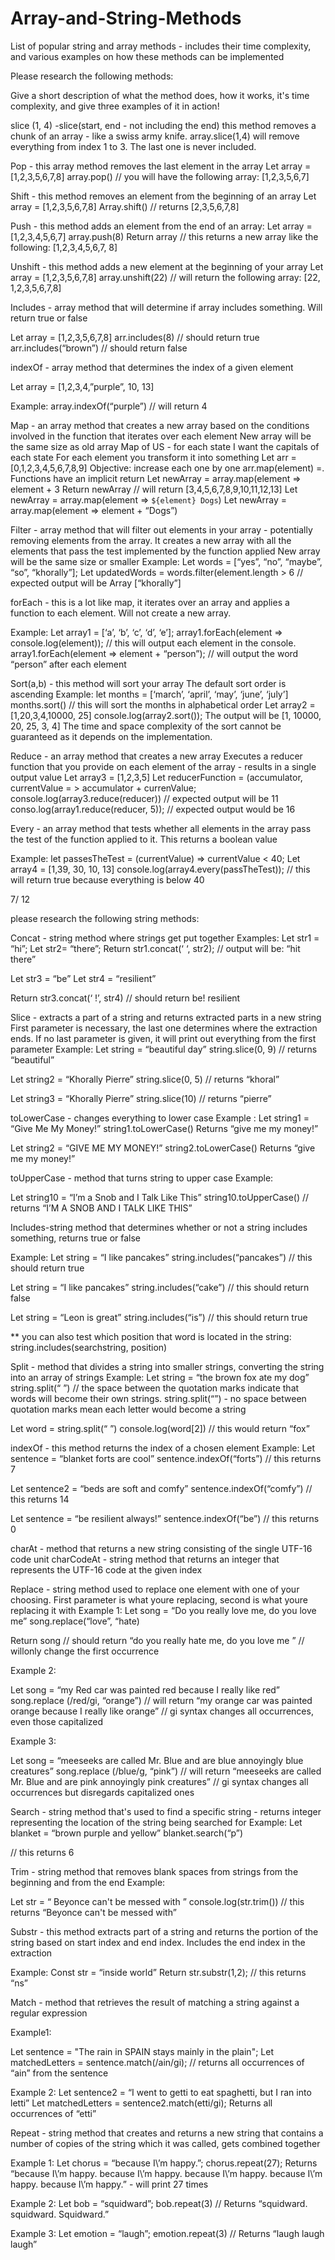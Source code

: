 # Array-and-String-Methods
List of popular string and array methods - includes their time complexity, and various examples on how these methods can be implemented


Please research the following methods:

Give a short description of what the method does, how it works, it's time complexity, and give three examples of it in action!


slice (1, 4) -slice(start, end - not including the end) this method removes a chunk of an array - like a swiss army knife. 
array.slice(1,4) will remove everything from index 1 to 3. The last one is never included. 


Pop - this array method removes the last element in the array
Let array = [1,2,3,5,6,7,8]
array.pop()  // you will have the following array:  [1,2,3,5,6,7]

Shift - this method removes an element from the beginning of an array
Let array = [1,2,3,5,6,7,8]
Array.shift()  // returns [2,3,5,6,7,8]

Push - this method adds an element from the end of an array:
Let array = [1,2,3,4,5,6,7]
array.push(8)
Return array // this returns a new array like the following: [1,2,3,4,5,6,7, 8]

Unshift - this method adds a new element at the beginning of your array
Let array =  [1,2,3,5,6,7,8]
array.unshift(22) // will return the following array:  [22, 1,2,3,5,6,7,8]

Includes - array method that will determine if array includes something. Will return true or false 

Let array =  [1,2,3,5,6,7,8]
arr.includes(8) // should return true
arr.includes(“brown”) // should return false 


indexOf -  array method that determines the index of a given element

Let array = [1,2,3,4,”purple”, 10, 13]

Example: array.indexOf(“purple”) // will return 4



Map - an array method that creates a new array based on the conditions involved in the function that iterates over each element 
New array will be the same size as old array
Map of US - for each state I want the capitals of each state 
For each element you transform it into something
Let arr = [0,1,2,3,4,5,6,7,8,9]
Objective: increase each one by one
arr.map(element)
=. Functions have an implicit return 
Let newArray = array.map(element => element + 3
Return newArray // will
 return [3,4,5,6,7,8,9,10,11,12,13]
Let newArray = array.map(element => `${element} Dogs`)
Let newArray = array.map(element => element + “Dogs”)



Filter - array method that will filter out elements in your array - potentially removing elements  from the array. It creates a new array with all the elements that pass the test implemented by the function applied 
New array will be the same size or smaller 
Example:
Let words = [“yes”, “no”, “maybe”, “so”, “khorally”];
Let updatedWords = words.filter(element.length > 6
// expected output will be Array [“khorally”] 

forEach - this is a lot like map, it iterates over an array and applies a function to each element. Will not create a new array. 

Example:
Let array1 = [‘a’, ‘b’, ‘c’, ‘d’, ‘e’];
array1.forEach(element => console.log(element));
// this will output each element in the console. 
array1.forEach(element => element + “person”);
// will output the word “person” after each element


Sort(a,b) - this method will sort your array
The default sort order is ascending
Example: let months = [‘march’, ‘april’, ‘may’, ‘june’, ‘july’]
months.sort()
// this will sort the months in alphabetical order 
Let array2 = [1,20,3,4,10000, 25]
console.log(array2.sort());
The output will be [1, 10000, 20, 25, 3, 4]
The time and space complexity of the sort cannot be guaranteed as it depends on the implementation.

Reduce - an array method that creates a new array
Executes a reducer function that you provide on each element of the array - results in a single output value 
Let array3 = [1,2,3,5]
Let reducerFunction = (accumulator, currentValue = > accumulator + currenValue;
console.log(array3.reduce(reducer))
// expected output will be 11
conso.log(array1.reduce(reducer, 5));
// expected output would be 16


Every  - an array method that tests whether all elements in the array pass the test of the function applied to it. This returns a boolean value 

Example: let passesTheTest = (currentValue) => currentValue < 40;
Let array4 = [1,39, 30, 10, 13]
console.log(array4.every(passTheTest));
// this will return true because everything is below 40 


7/ 12

please research the following string methods:



Concat - string method where strings get put together 
Examples:
Let str1 = “hi”;
Let str2= “there”;
 Return str1.concat(‘ ‘, str2);
// output will be: “hit there”

Let str3 = “be”
Let str4 = “resilient”

Return str3.concat(‘ !’, str4)
// should return be! resilient 


Slice - extracts a part of a string and returns extracted parts in a new string 
First parameter is necessary, the last one determines where the extraction ends. If no last parameter is given, it will print out everything from the first parameter
Example: 
Let string = “beautiful day”
string.slice(0, 9)
// returns “beautiful”

Let string2 = “Khorally Pierre”
string.slice(0, 5)
// returns “khoral”


Let string3 = “Khorally Pierre”
string.slice(10)
// returns “pierre”


toLowerCase - changes everything to lower case
Example :
Let string1 = “Give Me My Money!”
string1.toLowerCase()
Returns “give me my money!”

Let string2 = “GIVE ME MY MONEY!”
string2.toLowerCase()
Returns “give me my money!”

toUpperCase - method that turns string to upper case
Example:

Let string10 = “I’m a Snob and I Talk Like This”
string10.toUpperCase()
// returns “I’M A SNOB AND I TALK LIKE THIS”


Includes-string method that determines whether or not a string includes something, returns true or false 

Example: 
Let string = “I like pancakes”
string.includes(“pancakes”)
// this should return true 

Let string = “I like pancakes”
string.includes(“cake”)
// this should return false 

Let string = “Leon is great”
string.includes(“is”)
// this should return true

** you can also test which position that word is located in the string:
string.includes(searchstring, position) 


Split - method that divides a string into smaller strings, converting the string into an array of strings
Example: 
Let string = “the brown fox ate my dog”
string.split(“ ”) // the space between the quotation marks indicate that words will become their own strings.
string.split(“”) - no space between quotation marks mean each letter would  become a string

Let word = string.split(“ ”)
console.log(word[2]) // this would return “fox”


indexOf - this method returns the index of a chosen element
Example:
Let sentence = “blanket forts are cool”
sentence.indexOf(“forts”) // this returns 7

Let sentence2 = “beds are soft and comfy”
sentence.indexOf(“comfy”) // this returns 14

Let sentence = “be resilient always!”
sentence.indexOf(“be”) // this returns 0

charAt - method that returns a new string consisting of the single UTF-16 code unit 
charCodeAt - string method  that returns an integer that represents the UTF-16 code at the given index 


Replace -  string method used to replace one element with one of your choosing. First parameter is what youre replacing, second is what youre replacing it with 
Example 1:
Let song = “Do you really love me, do you love me”
song.replace(“love”, “hate)

Return song // should return “do you really hate me, do you love me ”
// willonly change the first occurrence 

Example 2:

Let song = “my Red car was painted red because I really like red”
song.replace (/red/gi, “orange”)
// will return  “my orange car was painted orange because I really like orange”
//  gi syntax changes all occurrences, even those capitalized

Example 3:

Let song = “meeseeks are called Mr. Blue and are blue annoyingly blue creatures”
song.replace (/blue/g, “pink”)
// will return “meeseeks are called Mr. Blue and are pink annoyingly pink creatures”
//  gi syntax changes all occurrences but disregards capitalized ones

Search - string method that's used to find a specific string - returns integer representing the location of the string being searched for 
Example: 
Let blanket = “brown purple and yellow”
blanket.search(“p”)

// this returns 6 

Trim - string method that removes blank spaces from strings from the beginning and from the end 
Example:

Let str = “          Beyonce can't be messed with         ”
console.log(str.trim())
// this returns “Beyonce can't be messed with” 


Substr - this method extracts part of a string and returns the portion of the string based on start index and end index. Includes the end index in the extraction

Example:
Const str = “inside world”
Return str.substr(1,2);
// this returns “ns” 


Match - method that retrieves the result of matching a string against a regular expression

Example1: 

Let sentence = "The rain in SPAIN stays mainly in the plain"; 
Let matchedLetters = sentence.match(/ain/gi); 
// returns all occurrences of “ain” from the sentence 

Example 2:
Let sentence2 = “I went to getti to eat spaghetti, but I ran into letti”
Let matchedLetters = sentence2.match(etti/gi);
Returns all occurrences of “etti” 

Repeat - string method that creates and returns a new string that contains a number of copies of the string which it was called, gets combined together 

Example 1: 
Let chorus = “because I\’m happy.”;
chorus.repeat(27); 
Returns “because I\’m happy. because I\’m happy. because I\’m happy. because I\’m happy. because I\’m happy.” - will print 27 times 

Example 2:
Let bob = “squidward”; 
bob.repeat(3)
// Returns “squidward. squidward. Squidward.”

Example 3:
Let emotion = “laugh”; 
emotion.repeat(3)
// Returns “laugh laugh laugh”

